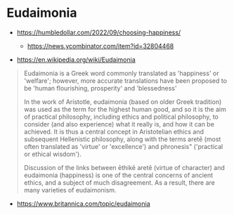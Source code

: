 # Eudaimonia


* https://humbledollar.com/2022/09/choosing-happiness/
  * https://news.ycombinator.com/item?id=32804468


* https://en.wikipedia.org/wiki/Eudaimonia

> Eudaimonia is a Greek word commonly translated as 'happiness' or 'welfare'; however, more accurate translations have been proposed to be 'human flourishing, prosperity' and 'blessedness'
>
>In the work of Aristotle, eudaimonia (based on older Greek tradition) was used as the term for the highest human good, and so it is the aim of practical philosophy, including ethics and political philosophy, to consider (and also experience) what it really is, and how it can be achieved. It is thus a central concept in Aristotelian ethics and subsequent Hellenistic philosophy, along with the terms aretē (most often translated as 'virtue' or 'excellence') and phronesis" ('practical or ethical wisdom').
>
>Discussion of the links between ēthikē aretē (virtue of character) and eudaimonia (happiness) is one of the central concerns of ancient ethics, and a subject of much disagreement. As a result, there are many varieties of eudaimonism.

* https://www.britannica.com/topic/eudaimonia
